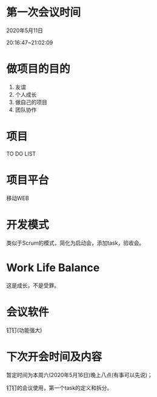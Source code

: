 # 第一次会议时间

2020年5月11日 

20:16:47~21:02:09

# 做项目的目的

1.  友谊
2.  个人成长
3.  做自己的项目
4.  团队协作

# 项目

TO DO LIST

# 项目平台

移动WEB

# 开发模式

类似于Scrum的模式，简化为启动会，添加task，验收会。

# Work Life Balance

这是成长，不是受罪。

# 会议软件

钉钉(功能强大)

# 下次开会时间及内容

暂定时间为本周六(2020年5月16日)晚上八点(有事可以先说)；

钉钉的会议使用，第一个task的定义和拆分。

